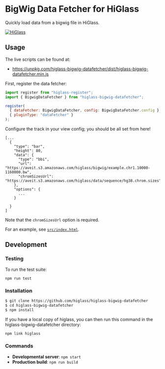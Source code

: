 # BigWig Data Fetcher for HiGlass

Quickly load data from a bigwig file in HiGlass.

[![HiGlass](https://img.shields.io/badge/higlass-🌸-brightgreen.svg)](http://higlass.io)


## Usage

The live scripts can be found at:

- https://unpkg.com/higlass-bigwig-datafetcher/dist/higlass-bigwig-datafetcher.min.js

First, register the data fetcher:

```js
import register from "higlass-register";
import { BigwigDataFetcher } from "higlass-bigwig-datafetcher";

register(
  { dataFetcher: BigwigDataFetcher, config: BigwigDataFetcher.config },
  { pluginType: "dataFetcher" }
);
```

Configure the track in your view config; you should be all set from here!

```
[...
  {
    "type": "bar",
    "height": 80,
    "data": {
      "type": "bbi",
      "url": "https://aveit.s3.amazonaws.com/higlass/bigwig/example.chr1.10000-1160000.bw",
      "chromSizesUrl": "https://aveit.s3.amazonaws.com/higlass/data/sequence/hg38.chrom.sizes",
    },
    "options": {
      ...
    }
    
  }
]
```

Note that the `chromSizesUrl` option is required.

For an example, see [`src/index.html`](src/index.html).


## Development

### Testing

To run the test suite:

```
npm run test
```

### Installation

```bash
$ git clone https://github.com/higlass/higlass-bigwig-datafetcher
$ cd higlass-bigwig-datafetcher
$ npm install
```

If you have a local copy of higlass, you can then run this command in the higlass-bigwig-datafetcher directory:

```bash
npm link higlass
```

### Commands

- **Developmental server**: `npm start`
- **Production build**: `npm run build`
